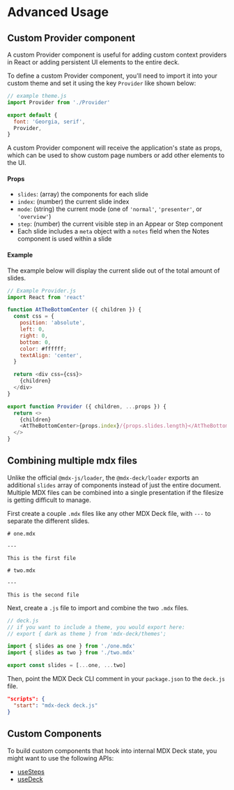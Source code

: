 # Advanced Usage

## Custom Provider component

A custom Provider component is useful for adding custom context providers in React or adding persistent UI elements to the entire deck.

To define a custom Provider component, you'll need to import it into your custom theme and set it using the key `Provider` like shown below:

```js
// example theme.js
import Provider from './Provider'

export default {
  font: 'Georgia, serif',
  Provider,
}
```

A custom Provider component will receive the application's state as props,
which can be used to show custom page numbers or add other elements to the UI.

#### Props

- `slides`: (array) the components for each slide
- `index`: (number) the current slide index
- `mode`: (string) the current mode (one of `'normal'`, `'presenter'`, or `'overview'`)
- `step`: (number) the current visible step in an Appear or Step component
- Each slide includes a `meta` object with a `notes` field when the Notes component is used within a slide

#### Example

The example below will display the current slide out of the total amount of slides.

```js
// Example Provider.js
import React from 'react'

function AtTheBottomCenter ({ children }) {
  const css = {
    position: 'absolute',
    left: 0,
    right: 0,
    bottom: 0,
    color: #ffffff;
    textAlign: 'center',
  }

  return <div css={css}>
    {children}
  </div>
}

export function Provider ({ children, ...props }) {
  return <>
    {children}
    <AtTheBottomCenter>{props.index}/{props.slides.length}</AtTheBottomCenter>
  </>
}
```

## Combining multiple mdx files

Unlike the official `@mdx-js/loader`,
the `@mdx-deck/loader` exports an additional `slides` array of components instead of just the entire document.
Multiple MDX files can be combined into a single presentation if the filesize is getting difficult to manage.

First create a couple `.mdx` files like any other MDX Deck file, with `---` to separate the different slides.

```mdx
# one.mdx

---

This is the first file
```

```mdx
# two.mdx

---

This is the second file
```

Next, create a `.js` file to import and combine the two `.mdx` files.

```js
// deck.js
// if you want to include a theme, you would export here:
// export { dark as theme } from 'mdx-deck/themes';

import { slides as one } from './one.mdx'
import { slides as two } from './two.mdx'

export const slides = [...one, ...two]
```

Then, point the MDX Deck CLI comment in your `package.json` to the `deck.js` file.

```json
"scripts": {
  "start": "mdx-deck deck.js"
}
```

## Custom Components

To build custom components that hook into internal MDX Deck state, you might want to use the following APIs:

- [useSteps](api.md#usesteps-hook)
- [useDeck](api.md#usedeck-hook)

[mdx]: https://mdxjs.com
[mdxprovider]: https://github.com/mdx-js/mdx/blob/master/docs/getting-started/index.md#mdxprovider
